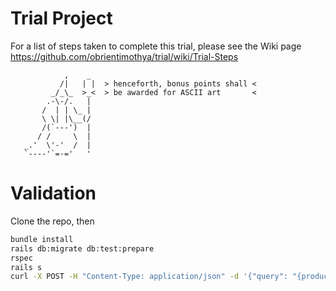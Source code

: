 # Trial Project
For a list of steps taken to complete this trial, please see the Wiki
page https://github.com/obrientimothya/trial/wiki/Trial-Steps

```
            ,    _
           /|   | |  > henceforth, bonus points shall <
         _/_\_  >_<  > be awarded for ASCII art       <
        .-\-/.   |
       /  | | \_ |
       \ \| |\__(/
       /(`---')  |
      / /     \  |
   _.'  \'-'  /  |
   `----'`=-='   '
```

# Validation

Clone the repo, then

```bash
bundle install
rails db:migrate db:test:prepare
rspec
rails s
curl -X POST -H "Content-Type: application/json" -d '{"query": "{products{title price}}"}' http://localhost:3000/graphql
```
